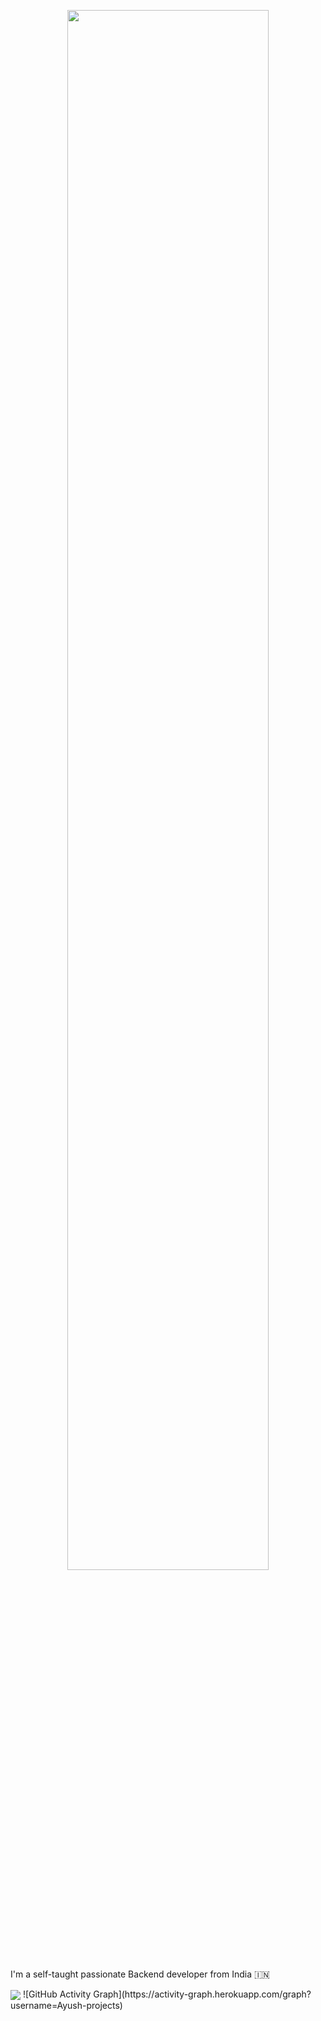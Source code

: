 




<p align="center"><a href="https://Ayush-projects.github.io"><img width="80%" src="https://i.ibb.co/g4HqFjg/Colorful-Planets-Outer-Space-General-Twitch-Banner.png" /></a></p>


I'm a self-taught passionate Backend developer from India 🇮🇳
  

<img align="center" src="https://github-readme-stats.vercel.app/api?username=Ayush-projects&include_all_commits=true&count_private=true&show_icons=true&theme=react&custom_title=My GitHub Stats" /> 
![GitHub Activity Graph](https://activity-graph.herokuapp.com/graph?username=Ayush-projects) 


